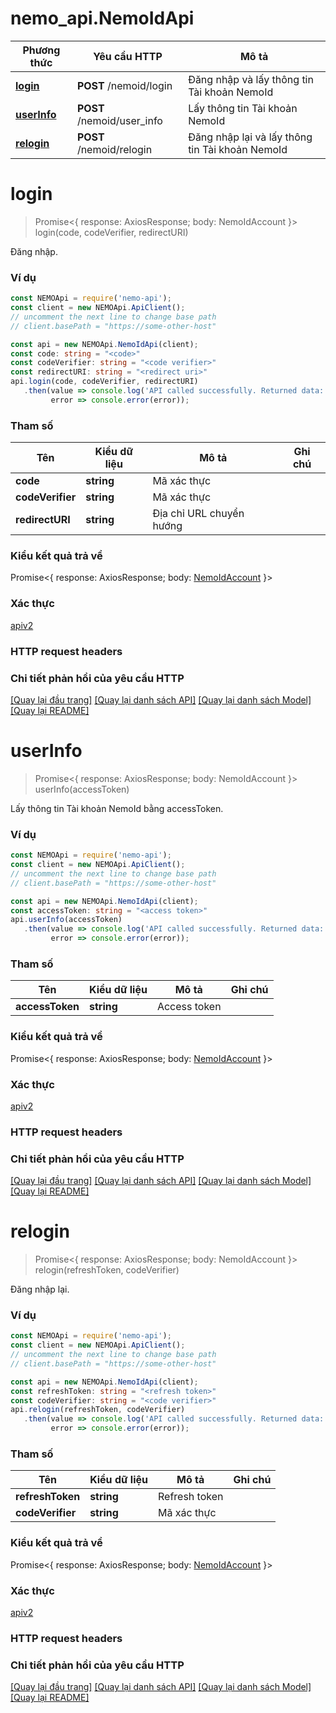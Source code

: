 # nemo_api.NemoIdApi

Phương thức | Yêu cầu HTTP | Mô tả
------------- | ------------- | -------------
[**login**](NemoIdApi.md#login) | **POST** /nemoid/login | Đăng nhập và lấy thông tin Tài khoản NemoId
[**userInfo**](NemoIdApi.md#userinfo) | **POST** /nemoid/user_info | Lấy thông tin Tài khoản NemoId
[**relogin**](NemoIdApi.md#relogin) | **POST** /nemoid/relogin | Đăng nhập lại và lấy thông tin Tài khoản NemoId

# **login**
> Promise<{ response: AxiosResponse; body: NemoIdAccount }> login(code, codeVerifier, redirectURI)

Đăng nhập.

### Ví dụ

```typescript
const NEMOApi = require('nemo-api');
const client = new NEMOApi.ApiClient();
// uncomment the next line to change base path
// client.basePath = "https://some-other-host"

const api = new NEMOApi.NemoIdApi(client);
const code: string = "<code>"
const codeVerifier: string = "<code verifier>"
const redirectURI: string = "<redirect uri>"
api.login(code, codeVerifier, redirectURI)
   .then(value => console.log('API called successfully. Returned data: ', value.body),
         error => console.error(error));
```

### Tham số

| Tên | Kiểu dữ liệu | Mô tả | Ghi chú |
------------- | ------------- | ------------- | -------------
 **code** | **string**| Mã xác thực | 
 **codeVerifier** | **string**| Mã xác thực | 
 **redirectURI** | **string**| Địa chỉ URL chuyển hướng | 

### Kiểu kết quả trả về

Promise<{ response: AxiosResponse; body: [NemoIdAccount](NemoIdAccount.md) }>

### Xác thực

[apiv2](./README.md#apiv2)

### HTTP request headers

### Chi tiết phản hồi của yêu cầu HTTP

[[Quay lại đầu trang]](#) [[Quay lại danh sách API]](./README.md#tài-liệu-về-api-endpoints) [[Quay lại danh sách Model]](./README.md#tài-liệu-về-models) [[Quay lại README]](./README.md)

# **userInfo**
> Promise<{ response: AxiosResponse; body: NemoIdAccount }> userInfo(accessToken)

Lấy thông tin Tài khoản NemoId bằng accessToken.

### Ví dụ

```typescript
const NEMOApi = require('nemo-api');
const client = new NEMOApi.ApiClient();
// uncomment the next line to change base path
// client.basePath = "https://some-other-host"

const api = new NEMOApi.NemoIdApi(client);
const accessToken: string = "<access token>"
api.userInfo(accessToken)
   .then(value => console.log('API called successfully. Returned data: ', value.body),
         error => console.error(error));
```

### Tham số

| Tên | Kiểu dữ liệu | Mô tả | Ghi chú |
------------- | ------------- | ------------- | -------------
 **accessToken** | **string**| Access token | 

### Kiểu kết quả trả về

Promise<{ response: AxiosResponse; body: [NemoIdAccount](NemoIdAccount.md) }>

### Xác thực

[apiv2](./README.md#apiv2)

### HTTP request headers

### Chi tiết phản hồi của yêu cầu HTTP

[[Quay lại đầu trang]](#) [[Quay lại danh sách API]](./README.md#tài-liệu-về-api-endpoints) [[Quay lại danh sách Model]](./README.md#tài-liệu-về-models) [[Quay lại README]](./README.md)

# **relogin**
> Promise<{ response: AxiosResponse; body: NemoIdAccount }> relogin(refreshToken, codeVerifier)

Đăng nhập lại.

### Ví dụ

```typescript
const NEMOApi = require('nemo-api');
const client = new NEMOApi.ApiClient();
// uncomment the next line to change base path
// client.basePath = "https://some-other-host"

const api = new NEMOApi.NemoIdApi(client);
const refreshToken: string = "<refresh token>"
const codeVerifier: string = "<code verifier>"
api.relogin(refreshToken, codeVerifier)
   .then(value => console.log('API called successfully. Returned data: ', value.body),
         error => console.error(error));
```

### Tham số

| Tên | Kiểu dữ liệu | Mô tả | Ghi chú |
------------- | ------------- | ------------- | -------------
 **refreshToken** | **string**| Refresh token | 
 **codeVerifier** | **string**| Mã xác thực | 

### Kiểu kết quả trả về

Promise<{ response: AxiosResponse; body: [NemoIdAccount](NemoIdAccount.md) }>

### Xác thực

[apiv2](./README.md#apiv2)

### HTTP request headers

### Chi tiết phản hồi của yêu cầu HTTP

[[Quay lại đầu trang]](#) [[Quay lại danh sách API]](./README.md#tài-liệu-về-api-endpoints) [[Quay lại danh sách Model]](./README.md#tài-liệu-về-models) [[Quay lại README]](./README.md)

